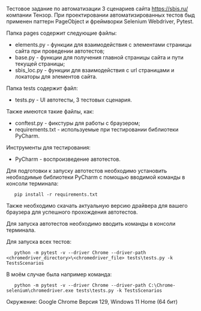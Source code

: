 Тестовое задание по автоматизации 3 сценариев сайта https://sbis.ru/ компании Тензор.
При проектировании автоматизированных тестов быд применен паттерн PageObject и фреймворки Selenium Webdriver, Pytest.

Папка pages содержит следующие файлы:

- elements.py - функции для взаимодействия с элементами страницы сайта при проведении автотестов;
- base.py - функции для получения главной страницы сайта и пути текущей страницы;
- sbis_loc.py - функции для взаимодействия с url страницами и локаторы для элементов сайта.

Папка tests содержит файл:

- tests.py - UI автотесты, 3 тестовых сценария.

Также имеются такие файлы, как:

- conftest.py - фикстуры для работы с браузером;
- requirements.txt - используемые при тестировании библиотеки PyCharm.

Инструменты для тестирования:

- PyCharm - воспроизведение автотестов.

Для подготовки к запуску автотестов необходимо установить необходимые библиотеки PyCharm с помощью вводимой команды в консоли терминала:

       pip install -r requirements.txt
   
Также необходимо скачать актуальную версию драйвера для вашего браузера для успешного прохождения автотестов.

Для запуска автотестов необходимо вводить команды в консоли терминала.

Для запуска всех тестов:

       python -m pytest -v --driver Chrome --driver-path <chromedriver_directory>\<chromedriver_file> tests\tests.py -k TestsScenarios

В моём случае была например команда:

       python -m pytest -v --driver Chrome --driver-path C:\Chrome-selenium\chromedriver.exe tests\tests.py -k TestsScenarios

Окружение: Google Chrome Версия 129, Windows 11 Home (64 бит)
